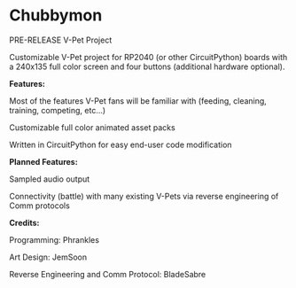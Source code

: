 # Chubbymon
PRE-RELEASE V-Pet Project

Customizable V-Pet project for RP2040 (or other CircuitPython) boards with a 240x135 full color screen and four buttons (additional hardware optional).

**Features:**

Most of the features V-Pet fans will be familiar with (feeding, cleaning, training, competing, etc...)

Customizable full color animated asset packs

Written in CircuitPython for easy end-user code modification

**Planned Features:**

Sampled audio output

Connectivity (battle) with many existing V-Pets via reverse engineering of Comm protocols

**Credits:**

Programming: Phrankles

Art Design: JemSoon

Reverse Engineering and Comm Protocol: BladeSabre
